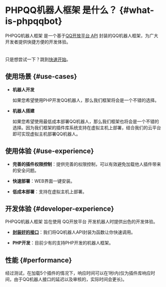 # PHPQQ机器人框架 是什么？ {#what-is-phpqqbot}

PHPQQ机器人框架 是一个基于[QQ开放平台 API](https://bot.q.qq.com/wiki/develop/api-v2/) 封装的QQ机器人框架，为广大开发者提供快捷方便的开发体验。

<div class="tip custom-block" style="padding-top: 8px">

只是想尝试一下？跳到[快速开始](./get-started)。

</div>

## 使用场景 {#use-cases}

- **机器人开发**

  如果您希望使用PHP开发QQ机器人，那么我们框架将会是一个不错的选择。

- **机器人搭建**

  如果您希望使用最低成本部署QQ机器人，那么我们框架也将会是一个不错的选择。因为我们框架的插件库系统支持在虚拟主机上部署，结合我们的云平台即可实现虚拟主机部署QQ机器人。

## 使用体验 {#use-experience}

- **完善的插件权限控制**：提供完善的权限控制，可以有效避免加载他人插件带来的安全问题。

- **快速部署**：WEB界面一键安装。

- **低成本部署**：支持在虚拟主机上部署。

## 开发体验 {#developer-experience}

PHPQQ机器人框架 旨在使用 QQ开放平台 开发机器人时提供出色的开发体验。

- **[封装好的接口](../api/about)**：我们将QQ机器人API封装为函数让你快速调用。

- **PHP开发**：目前少有的支持PHP开发的机器人框架。

## 性能 {#performance}

经过测试，在加载5个插件的情况下，响应时间可以在1秒内(仅为插件库响应时间，由于QQ机器人接口的延迟以及审核的，实际时间会更长)。
